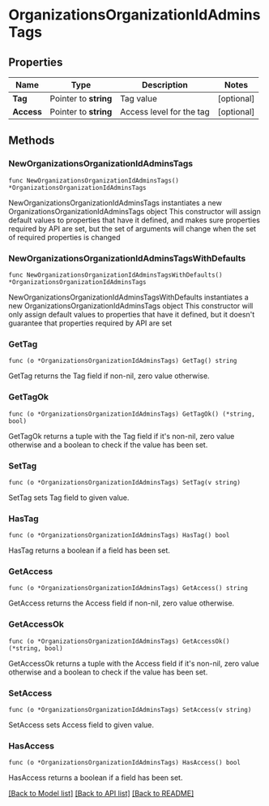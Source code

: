 # OrganizationsOrganizationIdAdminsTags

## Properties

Name | Type | Description | Notes
------------ | ------------- | ------------- | -------------
**Tag** | Pointer to **string** | Tag value | [optional] 
**Access** | Pointer to **string** | Access level for the tag | [optional] 

## Methods

### NewOrganizationsOrganizationIdAdminsTags

`func NewOrganizationsOrganizationIdAdminsTags() *OrganizationsOrganizationIdAdminsTags`

NewOrganizationsOrganizationIdAdminsTags instantiates a new OrganizationsOrganizationIdAdminsTags object
This constructor will assign default values to properties that have it defined,
and makes sure properties required by API are set, but the set of arguments
will change when the set of required properties is changed

### NewOrganizationsOrganizationIdAdminsTagsWithDefaults

`func NewOrganizationsOrganizationIdAdminsTagsWithDefaults() *OrganizationsOrganizationIdAdminsTags`

NewOrganizationsOrganizationIdAdminsTagsWithDefaults instantiates a new OrganizationsOrganizationIdAdminsTags object
This constructor will only assign default values to properties that have it defined,
but it doesn't guarantee that properties required by API are set

### GetTag

`func (o *OrganizationsOrganizationIdAdminsTags) GetTag() string`

GetTag returns the Tag field if non-nil, zero value otherwise.

### GetTagOk

`func (o *OrganizationsOrganizationIdAdminsTags) GetTagOk() (*string, bool)`

GetTagOk returns a tuple with the Tag field if it's non-nil, zero value otherwise
and a boolean to check if the value has been set.

### SetTag

`func (o *OrganizationsOrganizationIdAdminsTags) SetTag(v string)`

SetTag sets Tag field to given value.

### HasTag

`func (o *OrganizationsOrganizationIdAdminsTags) HasTag() bool`

HasTag returns a boolean if a field has been set.

### GetAccess

`func (o *OrganizationsOrganizationIdAdminsTags) GetAccess() string`

GetAccess returns the Access field if non-nil, zero value otherwise.

### GetAccessOk

`func (o *OrganizationsOrganizationIdAdminsTags) GetAccessOk() (*string, bool)`

GetAccessOk returns a tuple with the Access field if it's non-nil, zero value otherwise
and a boolean to check if the value has been set.

### SetAccess

`func (o *OrganizationsOrganizationIdAdminsTags) SetAccess(v string)`

SetAccess sets Access field to given value.

### HasAccess

`func (o *OrganizationsOrganizationIdAdminsTags) HasAccess() bool`

HasAccess returns a boolean if a field has been set.


[[Back to Model list]](../README.md#documentation-for-models) [[Back to API list]](../README.md#documentation-for-api-endpoints) [[Back to README]](../README.md)


